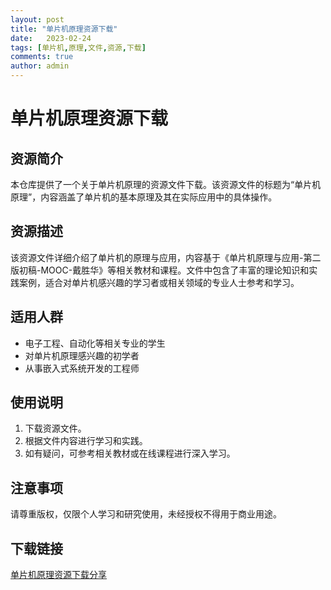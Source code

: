 ```yaml
---
layout: post
title: "单片机原理资源下载"
date:   2023-02-24
tags: [单片机,原理,文件,资源,下载]
comments: true
author: admin
---
```

# 单片机原理资源下载

## 资源简介

本仓库提供了一个关于单片机原理的资源文件下载。该资源文件的标题为“单片机原理”，内容涵盖了单片机的基本原理及其在实际应用中的具体操作。

## 资源描述

该资源文件详细介绍了单片机的原理与应用，内容基于《单片机原理与应用-第二版初稿-MOOC-戴胜华》等相关教材和课程。文件中包含了丰富的理论知识和实践案例，适合对单片机感兴趣的学习者或相关领域的专业人士参考和学习。

## 适用人群

- 电子工程、自动化等相关专业的学生
- 对单片机原理感兴趣的初学者
- 从事嵌入式系统开发的工程师

## 使用说明

1. 下载资源文件。
2. 根据文件内容进行学习和实践。
3. 如有疑问，可参考相关教材或在线课程进行深入学习。

## 注意事项

请尊重版权，仅限个人学习和研究使用，未经授权不得用于商业用途。

## 下载链接

[单片机原理资源下载分享](https://pan.quark.cn/s/9bacef5fae70)